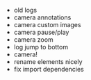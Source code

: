 - old logs
- camera annotations
- camera custom images
- camera pause/play
- camera zoom
- log jump to bottom
- camera!
- rename elements nicely
- fix import dependencies

